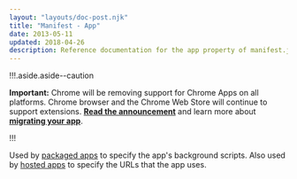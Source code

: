 ```yaml
---
layout: "layouts/doc-post.njk"
title: "Manifest - App"
date: 2013-05-11
updated: 2018-04-26
description: Reference documentation for the app property of manifest.json.
---
```


!!!.aside.aside--caution

**Important:** Chrome will be removing support for Chrome Apps on all platforms. Chrome browser and
the Chrome Web Store will continue to support extensions. [**Read the announcement**][1] and learn
more about [**migrating your app**][2].

!!!

Used by [packaged apps][3] to specify the app's background scripts. Also used by [hosted apps][4] to
specify the URLs that the app uses.

[1]: https://blog.chromium.org/2020/01/moving-forward-from-chrome-apps.html
[2]: /apps/migration
[3]: /trunk/apps/app_lifecycle#eventpage
[4]: https://developers.google.com/chrome/apps/docs/developers_guide#live
